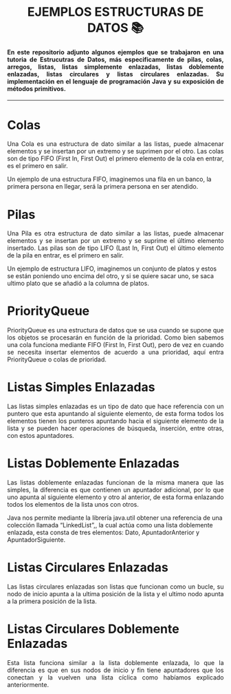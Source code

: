 <h1 align="center">EJEMPLOS ESTRUCTURAS DE DATOS 📚</h1>

<h4 align="justify">En este repositorio adjunto algunos ejemplos que se trabajaron en una tutoria de Estrucutras de Datos, más especificamente de pilas, colas, arregos, listas, listas simplemente enlazadas, listas doblemente enlazadas, listas circulares y listas circulares enlazadas. Su implementación en el lenguaje de programación Java y su exposición de métodos primitivos.</h4>

<hr>

# Colas

<p align="justify">Una Cola es una estructura de dato similar a las listas, puede almacenar elementos y se insertan por un extremo y se suprimen por el otro. Las colas son de tipo FIFO (First In, First Out) el primero elemento de la cola en entrar, es el primero en salir.
  
<br>
  
Un ejemplo de una estructura FIFO, imaginemos una fila en un banco, la primera persona en llegar, será la primera persona en ser atendido. 
</p>

# Pilas

<p align="justify">Una Pila es otra estructura de dato similar a las listas, puede almacenar elementos y se insertan por un extremo y se suprime el último elemento insertado. Las pilas son de tipo LIFO (Last In, First Out) el último elemento de la pila en entrar, es el primero en salir.
  
<br>
  
Un ejemplo de estructura LIFO, imaginemos un conjunto de platos y estos se están poniendo uno encima del otro, y si se quiere sacar uno, se saca ultimo plato que se añadió a la columna de platos. 
</p>

# PriorityQueue 

<p align="justify">PriorityQueue es una estructura de datos que se usa cuando se supone que los objetos se procesarán en función de la prioridad. Como bien sabemos una cola funciona mediante FIFO (First In, First Out), pero de vez en cuando se necesita insertar elementos de acuerdo a una prioridad, aquí entra PriorityQueue o colas de prioridad. </p>

# Listas Simples Enlazadas

<p align="justify">Las listas simples enlazadas es un tipo de dato que hace referencia con un puntero que esta apuntando al siguiente elemento, de esta forma todos los elementos tienen los punteros apuntando hacia el siguiente elemento de la lista y se pueden hacer operaciones de búsqueda, inserción, entre otras, con estos apuntadores. </p>

# Listas Doblemente Enlazadas

<p align="justify">Las listas doblemente enlazadas funcionan de la misma manera que las simples, la diferencia es que contienen un apuntador adicional, por lo que uno apunta al siguiente elemento y otro al anterior, de esta forma enlazando todos los elementos de la lista unos con otros. 

<br>
  
Java nos permite mediante la librería java.util obtener una referencia de una colección llamada “LinkedList”,, la cual actúa como una lista doblemente enlazada, esta consta de tres elementos: Dato, ApuntadorAnterior y ApuntadorSiguiente. 
  
</p>

# Listas Circulares Enlazadas

<p align="justify">Las listas circulares enlazadas son listas que funcionan como un bucle, su nodo de inicio apunta a la ultima posición de la lista y el ultimo nodo apunta a la primera posición de la lista. </p>

# Listas  Circulares Doblemente Enlazadas

<p align="justify">Esta lista funciona similar a la lista doblemente enlazada, lo que la diferencia es que en sus nodos de inicio y fin tiene apuntadores que los conectan y la vuelven una lista cíclica como habíamos explicado anteriormente.</p>


